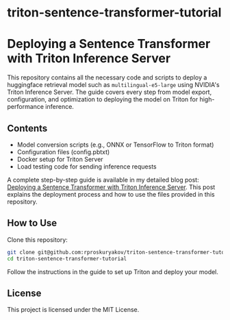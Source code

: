# triton-sentence-transformer-tutorial

# Deploying a Sentence Transformer with Triton Inference Server

This repository contains all the necessary code and scripts to deploy a huggingface retrieval model
such as `multilingual-e5-large` using NVIDIA's Triton Inference Server.
The guide covers every step from model export, configuration, and optimization
to deploying the model on Triton for high-performance inference.

## Contents

* Model conversion scripts (e.g., ONNX or TensorFlow to Triton format)
* Configuration files (config.pbtxt)
* Docker setup for Triton Server
* Load testing code for sending inference requests


A complete step-by-step guide is available in my detailed blog post:
[Deploying a Sentence Transformer with Triton Inference Server](https://rproskuryakov.github.io/posts/triton-sentence-transformer/).
This post explains the deployment process and how to use the files provided in this repository.

## How to Use

Clone this repository:

```bash
git clone git@github.com:rproskuryakov/triton-sentence-transformer-tutorial.git
cd triton-sentence-transformer-tutorial
```

Follow the instructions in the guide to set up Triton and deploy your model.

## License
This project is licensed under the MIT License.

[//]: # (# Terraform start)

[//]: # ()
[//]: # (https://github.com/Paperspace/terraform-provider-paperspace?ref=blog.paperspace.com)

[//]: # ()
[//]: # (https://youtu.be/P3__yTs24rU)

[//]: # ()
[//]: # (poetry init)

[//]: # ()
[//]: # (```)

[//]: # (docker run -p 8089:8089 -v $PWD:/mnt/locust locustio/locust -f /mnt/locust/locustfile.py)

[//]: # (```)
